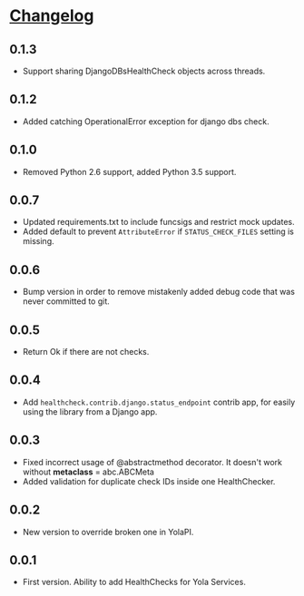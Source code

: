# [Changelog](https://github.com/yola/healthcheck)

## 0.1.3
* Support sharing DjangoDBsHealthCheck objects across threads.

## 0.1.2
* Added catching OperationalError exception for django dbs check.

## 0.1.0
* Removed Python 2.6 support, added Python 3.5 support.

## 0.0.7
* Updated requirements.txt to include funcsigs and restrict mock updates.
* Added default to prevent `AttributeError` if `STATUS_CHECK_FILES` setting is missing.

## 0.0.6
* Bump version in order to remove mistakenly added debug code that was never
  committed to git.

## 0.0.5
* Return Ok if there are not checks.

## 0.0.4
* Add `healthcheck.contrib.django.status_endpoint` contrib app, for easily
  using the library from a Django app.

## 0.0.3
* Fixed incorrect usage of @abstractmethod decorator. It doesn't work without
  __metaclass__ = abc.ABCMeta
* Added validation for duplicate check IDs inside one HealthChecker.

## 0.0.2
* New version to override broken one in YolaPI.

## 0.0.1
* First version. Ability to add HealthChecks for Yola Services.
